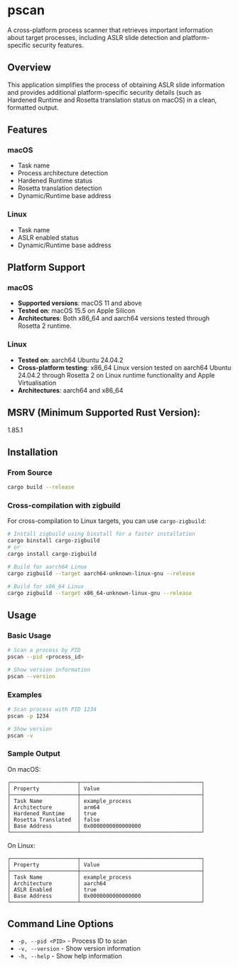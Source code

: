 # pscan

A cross-platform process scanner that retrieves important information about target processes, including ASLR slide detection and platform-specific security features.

## Overview

This application simplifies the process of obtaining ASLR slide information and provides additional platform-specific security details (such as Hardened Runtime and Rosetta translation status on macOS) in a clean, formatted output.

## Features

### macOS
- Task name
- Process architecture detection
- Hardened Runtime status
- Rosetta translation detection
- Dynamic/Runtime base address

### Linux
- Task name
- ASLR enabled status
- Dynamic/Runtime base address

## Platform Support

### macOS
- **Supported versions**: macOS 11 and above
- **Tested on**: macOS 15.5 on Apple Silicon
- **Architectures**: Both x86_64 and aarch64 versions tested through Rosetta 2 runtime.

### Linux
- **Tested on**: aarch64 Ubuntu 24.04.2
- **Cross-platform testing**: x86_64 Linux version tested on aarch64 Ubuntu 24.04.2 through Rosetta 2 on Linux runtime functionality and Apple Virtualisation
- **Architectures**: aarch64 and x86_64

## **MSRV** (Minimum Supported Rust Version):
1.85.1

## Installation

### From Source

```bash
cargo build --release
```

### Cross-compilation with zigbuild

For cross-compilation to Linux targets, you can use `cargo-zigbuild`:

```bash
# Install zigbuild using binstall for a faster installation
cargo binstall cargo-zigbuild
# or
cargo install cargo-zigbuild

# Build for aarch64 Linux
cargo zigbuild --target aarch64-unknown-linux-gnu --release

# Build for x86_64 Linux
cargo zigbuild --target x86_64-unknown-linux-gnu --release
```

## Usage

### Basic Usage

```bash
# Scan a process by PID
pscan --pid <process_id>

# Show version information
pscan --version
```

### Examples

```bash
# Scan process with PID 1234
pscan -p 1234

# Show version
pscan -v
```

### Sample Output

On macOS:
```
┌─────────────────────┬──────────────────────────────────────┐
│ Property            │ Value                                │
├─────────────────────┼──────────────────────────────────────┤
│ Task Name           │ example_process                      │
│ Architecture        │ arm64                                │
│ Hardened Runtime    │ true                                 │
│ Rosetta Translated  │ false                                │
│ Base Address        │ 0x0000000000000000                   │
└─────────────────────┴──────────────────────────────────────┘
```

On Linux:
```
┌─────────────────────┬──────────────────────────────────────┐
│ Property            │ Value                                │
├─────────────────────┼──────────────────────────────────────┤
│ Task Name           │ example_process                      │
│ Architecture        │ aarch64                              │
│ ASLR Enabled        │ true                                 │
│ Base Address        │ 0x0000000000000000                   │
└─────────────────────┴──────────────────────────────────────┘
```

## Command Line Options

- `-p, --pid <PID>` - Process ID to scan
- `-v, --version` - Show version information
- `-h, --help` - Show help information